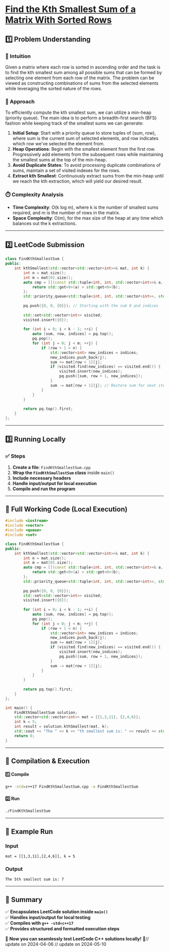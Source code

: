 # **[Find the Kth Smallest Sum of a Matrix With Sorted Rows](https://leetcode.com/problems/find-the-kth-smallest-sum-of-a-matrix-with-sorted-rows/description/)**  

## **1️⃣ Problem Understanding**  
### **📌 Intuition**  
Given a matrix where each row is sorted in ascending order and the task is to find the kth smallest sum among all possible sums that can be formed by selecting one element from each row of the matrix. The problem can be viewed as constructing combinations of sums from the selected elements while leveraging the sorted nature of the rows.

### **🚀 Approach**  
To efficiently compute the kth smallest sum, we can utilize a min-heap (priority queue). The main idea is to perform a breadth-first search (BFS) fashion while keeping track of the smallest sums we can generate:

1. **Initial Setup**: Start with a priority queue to store tuples of (sum, row), where sum is the current sum of selected elements, and row indicates which row we've selected the element from.
2. **Heap Operations**: Begin with the smallest element from the first row. Progressively add elements from the subsequent rows while maintaining the smallest sums at the top of the min-heap. 
3. **Avoid Duplicate States**: To avoid processing duplicate combinations of sums, maintain a set of visited indexes for the rows.
4. **Extract kth Smallest**: Continuously extract sums from the min-heap until we reach the kth extraction, which will yield our desired result.

### **⏱️ Complexity Analysis**  
- **Time Complexity**: O(k log m), where k is the number of smallest sums required, and m is the number of rows in the matrix.
- **Space Complexity**: O(m), for the max size of the heap at any time which balances out the k extractions.

---  

## **2️⃣ LeetCode Submission**  
```cpp
class FindKthSmallestSum {
public:
    int kthSmallest(std::vector<std::vector<int>>& mat, int k) {
        int n = mat.size();
        int m = mat[0].size();
        auto cmp = [](const std::tuple<int, int, std::vector<int>>& a, const std::tuple<int, int, std::vector<int>>& b) {
            return std::get<0>(a) > std::get<0>(b);
        };
        std::priority_queue<std::tuple<int, int, std::vector<int>>, std::vector<std::tuple<int, int, std::vector<int>>>, decltype(cmp)> pq(cmp);
        
        pq.push({0, 0, {0}}); // Starting with the sum 0 and indices
        
        std::set<std::vector<int>> visited;
        visited.insert({0});
        
        for (int i = 0; i < k - 1; ++i) {
            auto [sum, row, indices] = pq.top();
            pq.pop();
            for (int j = 0; j < m; ++j) {
                if (row + 1 < n) {
                    std::vector<int> new_indices = indices;
                    new_indices.push_back(j);
                    sum += mat[row + 1][j];
                    if (visited.find(new_indices) == visited.end()) {
                        visited.insert(new_indices);
                        pq.push({sum, row + 1, new_indices});
                    }
                    sum -= mat[row + 1][j]; // Restore sum for next iteration
                }
            }
        }
        
        return pq.top().first;
    }
};
```  

---  

## **3️⃣ Running Locally**  
### **✅ Steps**  
1. **Create a file**: `FindKthSmallestSum.cpp`  
2. **Wrap the `FindKthSmallestSum` class** inside `main()`  
3. **Include necessary headers**  
4. **Handle input/output for local execution**  
5. **Compile and run the program**  

---  

## **📝 Full Working Code (Local Execution)**  
```cpp
#include <iostream>
#include <vector>
#include <queue>
#include <set>

class FindKthSmallestSum {
public:
    int kthSmallest(std::vector<std::vector<int>>& mat, int k) {
        int n = mat.size();
        int m = mat[0].size();
        auto cmp = [](const std::tuple<int, int, std::vector<int>>& a, const std::tuple<int, int, std::vector<int>>& b) {
            return std::get<0>(a) > std::get<0>(b);
        };
        std::priority_queue<std::tuple<int, int, std::vector<int>>, std::vector<std::tuple<int, int, std::vector<int>>>, decltype(cmp)> pq(cmp);
        
        pq.push({0, 0, {0}});
        std::set<std::vector<int>> visited;
        visited.insert({0});
        
        for (int i = 0; i < k - 1; ++i) {
            auto [sum, row, indices] = pq.top();
            pq.pop();
            for (int j = 0; j < m; ++j) {
                if (row + 1 < n) {
                    std::vector<int> new_indices = indices;
                    new_indices.push_back(j);
                    sum += mat[row + 1][j];
                    if (visited.find(new_indices) == visited.end()) {
                        visited.insert(new_indices);
                        pq.push({sum, row + 1, new_indices});
                    }
                    sum -= mat[row + 1][j];
                }
            }
        }
        
        return pq.top().first;
    }
};

int main() {
    FindKthSmallestSum solution;
    std::vector<std::vector<int>> mat = {{1,3,11}, {2,4,6}};
    int k = 5;
    int result = solution.kthSmallest(mat, k);
    std::cout << "The " << k << "th smallest sum is: " << result << std::endl;
    return 0;
}
```  

---  

## **🔧 Compilation & Execution**  
#### **1️⃣ Compile**  
```bash
g++ -std=c++17 FindKthSmallestSum.cpp -o FindKthSmallestSum
```  

#### **2️⃣ Run**  
```bash
./FindKthSmallestSum
```  

---  

## **🎯 Example Run**  
### **Input**  
```
mat = [[1,3,11],[2,4,6]], k = 5
```  
### **Output**  
```
The 5th smallest sum is: 7
```  

---  

## **📌 Summary**  
✅ **Encapsulates LeetCode solution inside `main()`**  
✅ **Handles input/output for local testing**  
✅ **Compiles with `g++ -std=c++17`**  
✅ **Provides structured and formatted execution steps**  

🚀 **Now you can seamlessly test LeetCode C++ solutions locally!** 🚀// update on 2024-04-06
// update on 2024-05-10
